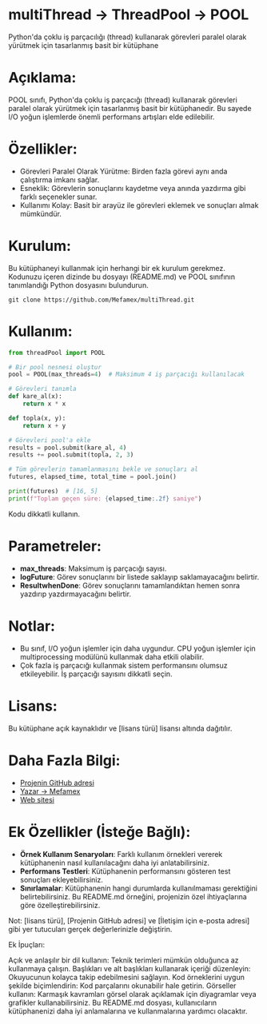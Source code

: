 # multiThread -> ThreadPool -> POOL
Python'da çoklu iş parçacılığı (thread) kullanarak görevleri paralel olarak yürütmek için tasarlanmış basit bir kütüphane

# Açıklama:

POOL sınıfı, Python'da çoklu iş parçacığı (thread) kullanarak görevleri paralel olarak yürütmek için tasarlanmış basit bir kütüphanedir. Bu sayede I/O yoğun işlemlerde önemli performans artışları elde edilebilir.

# Özellikler:

* Görevleri Paralel Olarak Yürütme: Birden fazla görevi aynı anda çalıştırma imkanı sağlar.
* Esneklik: Görevlerin sonuçlarını kaydetme veya anında yazdırma gibi farklı seçenekler sunar.
* Kullanımı Kolay: Basit bir arayüz ile görevleri eklemek ve sonuçları almak mümkündür.

# Kurulum:

Bu kütüphaneyi kullanmak için herhangi bir ek kurulum gerekmez. Kodunuzu içeren dizinde bu dosyayı (README.md) ve POOL sınıfının tanımlandığı Python dosyasını bulundurun.
```batch
git clone https://github.com/Mefamex/multiThread.git
```

# Kullanım:

```Python
from threadPool import POOL

# Bir pool nesnesi oluştur
pool = POOL(max_threads=4)  # Maksimum 4 iş parçacığı kullanılacak

# Görevleri tanımla
def kare_al(x):
    return x * x

def topla(x, y):
    return x + y

# Görevleri pool'a ekle
results = pool.submit(kare_al, 4)
results += pool.submit(topla, 2, 3)

# Tüm görevlerin tamamlanmasını bekle ve sonuçları al
futures, elapsed_time, total_time = pool.join()

print(futures)  # [16, 5]
print(f"Toplam geçen süre: {elapsed_time:.2f} saniye")
```
Kodu dikkatli kullanın.

# Parametreler:

* **max_threads**: Maksimum iş parçacığı sayısı.
* **logFuture**: Görev sonuçlarını bir listede saklayıp saklamayacağını belirtir.
* **ResultwhenDone**: Görev sonuçlarını tamamlandıktan hemen sonra yazdırıp yazdırmayacağını belirtir.

# Notlar:

* Bu sınıf, I/O yoğun işlemler için daha uygundur. CPU yoğun işlemler için multiprocessing modülünü kullanmak daha etkili olabilir.
* Çok fazla iş parçacığı kullanmak sistem performansını olumsuz etkileyebilir. İş parçacığı sayısını dikkatli seçin.
# Lisans:

Bu kütüphane açık kaynaklıdır ve [lisans türü] lisansı altında dağıtılır.

# Daha Fazla Bilgi:

* [Projenin GitHub adresi](https://github.com/Mefamex/multiThread.git)
* [Yazar -> Mefamex](https://github.com/Mefamex)
* [Web sitesi](https:mefamex.com)

# Ek Özellikler (İsteğe Bağlı):

* **Örnek Kullanım Senaryoları**: Farklı kullanım örnekleri vererek kütüphanenin nasıl kullanılacağını daha iyi anlatabilirsiniz.
* **Performans Testleri**: Kütüphanenin performansını gösteren test sonuçları ekleyebilirsiniz.
* **Sınırlamalar**: Kütüphanenin hangi durumlarda kullanılmaması gerektiğini belirtebilirsiniz.
Bu README.md örneğini, projenizin özel ihtiyaçlarına göre özelleştirebilirsiniz.

Not: [lisans türü], [Projenin GitHub adresi] ve [İletişim için e-posta adresi] gibi yer tutucuları gerçek değerlerinizle değiştirin.

Ek İpuçları:

Açık ve anlaşılır bir dil kullanın: Teknik terimleri mümkün olduğunca az kullanmaya çalışın.
Başlıkları ve alt başlıkları kullanarak içeriği düzenleyin: Okuyucunun kolayca takip edebilmesini sağlayın.
Kod örneklerini uygun şekilde biçimlendirin: Kod parçalarını okunabilir hale getirin.
Görseller kullanın: Karmaşık kavramları görsel olarak açıklamak için diyagramlar veya grafikler kullanabilirsiniz.
Bu README.md dosyası, kullanıcıların kütüphanenizi daha iyi anlamalarına ve kullanmalarına yardımcı olacaktır.
